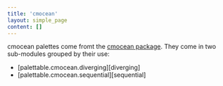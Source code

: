 ```yaml
---
title: 'cmocean'
layout: simple_page
content: []
---
```


cmocean palettes come fromt the [cmocean package](http://matplotlib.org/cmocean/).
They come in two sub-modules grouped by their use:

- [palettable.cmocean.diverging][diverging]
- [palettable.cmocean.sequential][sequential]
